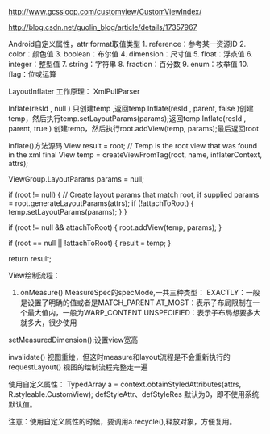 http://www.gcssloop.com/customview/CustomViewIndex/

http://blog.csdn.net/guolin_blog/article/details/17357967

Android自定义属性，attr format取值类型
	1. reference：参考某一资源ID
	2. color：颜色值
	3. boolean：布尔值
	4. dimension：尺寸值
	5. float：浮点值
	6. integer：整型值
	7. string：字符串
	8. fraction：百分数
	9. enum：枚举值
	10. flag：位或运算
	
LayoutInflater 工作原理：
XmlPullParser


Inflate(resId , null ) 只创建temp ,返回temp
Inflate(resId , parent, false )创建temp，然后执行temp.setLayoutParams(params);返回temp
Inflate(resId , parent, true ) 创建temp，然后执行root.addView(temp, params);最后返回root

inflate()方法源码
 View result = root;
// Temp is the root view that was found in the xml
final View temp = createViewFromTag(root, name, inflaterContext, attrs);

ViewGroup.LayoutParams params = null;

if (root != null) {
	// Create layout params that match root, if supplied
	params = root.generateLayoutParams(attrs);
	if (!attachToRoot) {
		temp.setLayoutParams(params);
	}
  }
                  
if (root != null && attachToRoot) {
	root.addView(temp, params);
}

if (root == null || !attachToRoot) {
	result = temp;
}

return result;




View绘制流程：
1. onMeasure()
	MeasureSpec的specMode,一共三种类型：
	EXACTLY：一般是设置了明确的值或者是MATCH_PARENT
	AT_MOST：表示子布局限制在一个最大值内，一般为WARP_CONTENT
	UNSPECIFIED：表示子布局想要多大就多大，很少使用

setMeasuredDimension():设置view宽高 

invalidate() 视图重绘，但这时measure和layout流程是不会重新执行的
requestLayout() 视图的绘制流程完整走一遍


使用自定义属性：
TypedArray a = context.obtainStyledAttributes(attrs, R.styleable.CustomView);
defStyleAttr、defStyleRes 默认为0，即不使用系统默认值。

注意：使用自定义属性的时候，要调用a.recycle(),释放对象，方便复用。